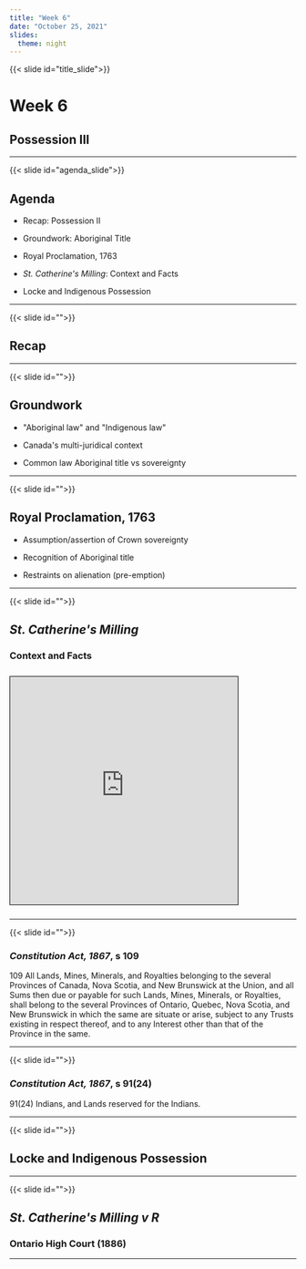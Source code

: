 ```yaml
---
title: "Week 6"
date: "October 25, 2021"
slides:
  theme: night
---
```




{{< slide id="title_slide">}}

# Week 6

## Possession III


---





{{< slide id="agenda_slide">}}

## Agenda

- Recap: Possession II

- Groundwork: Aboriginal Title

- Royal Proclamation, 1763

- *St. Catherine's Milling*: Context and Facts

- Locke and Indigenous Possession

---





{{< slide id="">}}

## Recap




---





{{< slide id="">}}

## Groundwork

- "Aboriginal law" and "Indigenous law"

- Canada's multi-juridical context

- Common law Aboriginal title vs sovereignty



---





{{< slide id="">}}

## Royal Proclamation, 1763

- Assumption/assertion of Crown sovereignty 

- Recognition of Aboriginal title

- Restraints on alienation (pre-emption) 



---





{{< slide id="">}}

## *St. Catherine's Milling*

### Context and Facts

<iframe height="400" width="400" src="https://native-land.ca/wp-content/themes/Native-Land-Theme/embed/embed.html?maps=territories,treaties&name=treaty3" style="border:1px solid black; margin-top: 10px; margin-bottom: 10px;"></iframe>




---





{{< slide id="">}}

### *Constitution Act, 1867*, s 109

109 All Lands, Mines, Minerals, and Royalties belonging to the several Provinces of Canada, Nova Scotia, and New Brunswick at the Union, and all Sums then due or payable for such Lands, Mines, Minerals, or Royalties, shall belong to the several Provinces of Ontario, Quebec, Nova Scotia, and New Brunswick in which the same are situate or arise, subject to any Trusts existing in respect thereof, and to any Interest other than that of the Province in the same.




---





{{< slide id="">}}

### *Constitution Act, 1867*, s 91(24)

91(24) Indians, and Lands reserved for the Indians.




---





{{< slide id="">}}

## Locke and Indigenous Possession




---





{{< slide id="">}}

## *St. Catherine's Milling v R*

### Ontario High Court (1886)




---

